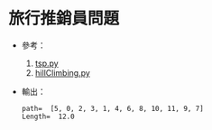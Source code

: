 # 旅行推銷員問題

* 參考：
    1. [tsp.py](https://github.com/ccc112b/py2cs/blob/master/03-人工智慧/02-優化算法/01-傳統優化方法/01-優化/01-爬山演算法/03-通用的爬山框架/tsp.py)
    2. [hillClimbing.py](https://github.com/ccc112b/py2cs/blob/master/03-人工智慧/02-優化算法/01-傳統優化方法/01-優化/01-爬山演算法/03-通用的爬山框架/hillClimbing.py)


* 輸出：

    ```
    path=  [5, 0, 2, 3, 1, 4, 6, 8, 10, 11, 9, 7] 
    Length=  12.0
    ```